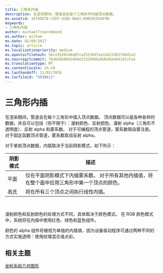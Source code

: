 ```yaml
---
title: 三角形内插
description: 在呈现期间，管道会在每个三角形中内插顶点数据。
ms.assetid: 1A76DD78-CED7-42BE-BA81-B9050CD3AF9B
keywords:
- 三角形内插
author: michaelfromredmond
ms.author: mithom
ms.date: 02/08/2017
ms.topic: article
ms.localizationpriority: medium
ms.openlocfilehash: 56ce3520248a0fca25230d7ee2a822d827d842a3
ms.sourcegitcommit: 70ab58b88d248de2332096b20dbd6a4643d137a4
ms.translationtype: MT
ms.contentlocale: zh-CN
ms.lasthandoff: 11/02/2018
ms.locfileid: "5938411"
---
```

# <a name="triangle-interpolation"></a>三角形内插


在渲染期间，管道会在每个三角形中插入顶点数据。 顶点数据可以是各种各样的数据，并且可以包括（但不限于）：漫射颜色、反射颜色、漫射 alpha（三角形不透明度）、反射 alpha 和雾系数。 对于可编程的顶点管道，雾系数取自雾注册。 对于固定函数顶点管道，雾系数取自反射 alpha。

对于某些顶点数据，内插取决于当前阴影模式，如下所示：

| 阴影模式 | 描述                                                                                                                                                                 |
|--------------|-----------------------------------------------------------------------------------------------------------------------------------------------------------------------------|
| 平面         | 仅在平面阴影模式下内插雾系数。 对于所有其他内插值，将在整个面中应用三角形中第一个顶点的颜色。 |
| 高氏      | 将在所有三个顶点之间执行线性内插。                                                                                                               |

 

漫射颜色和反射颜色的处理方式不同，具体取决于颜色模式。 在 RGB 颜色模式中，系统将在内插中使用红色、绿色和蓝色组件。

颜色的 alpha 组件将被视为单独的内插值，因为设备驱动程序可通过两种不同的方式实施透明：使用纹理混合或点彩。

## <a name="span-idrelated-topicsspanrelated-topics"></a><span id="related-topics"></span>相关主题


[坐标系和几何图形](coordinate-systems-and-geometry.md)

 

 




